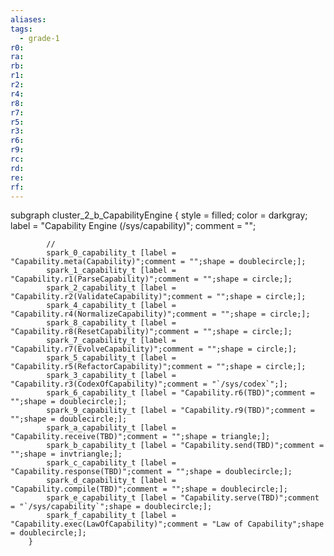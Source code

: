 ```yaml
---
aliases:
tags:
  - grade-1
r0:
ra:
rb:
r1:
r2:
r4:
r8:
r7:
r5:
r3:
r6:
r9:
rc:
rd:
re:
rf:
---
```


subgraph cluster_2_b_CapabilityEngine {
            style = filled;
            color = darkgray;
            label = "Capability Engine (/sys/capability)";
            comment = "";

            //
            spark_0_capability_t [label = "Capability.meta(Capability)";comment = "";shape = doublecircle;];
            spark_1_capability_t [label = "Capability.r1(ParseCapability)";comment = "";shape = circle;];
            spark_2_capability_t [label = "Capability.r2(ValidateCapability)";comment = "";shape = circle;];
            spark_4_capability_t [label = "Capability.r4(NormalizeCapability)";comment = "";shape = circle;];
            spark_8_capability_t [label = "Capability.r8(ResetCapability)";comment = "";shape = circle;];
            spark_7_capability_t [label = "Capability.r7(EvolveCapability)";comment = "";shape = circle;];
            spark_5_capability_t [label = "Capability.r5(RefactorCapability)";comment = "";shape = circle;];
            spark_3_capability_t [label = "Capability.r3(CodexOfCapability)";comment = "`/sys/codex`";];
            spark_6_capability_t [label = "Capability.r6(TBD)";comment = "";shape = doublecircle;];
            spark_9_capability_t [label = "Capability.r9(TBD)";comment = "";shape = doublecircle;];
            spark_a_capability_t [label = "Capability.receive(TBD)";comment = "";shape = triangle;];
            spark_b_capability_t [label = "Capability.send(TBD)";comment = "";shape = invtriangle;];
            spark_c_capability_t [label = "Capability.response(TBD)";comment = "";shape = doublecircle;];
            spark_d_capability_t [label = "Capability.compile(TBD)";comment = "";shape = doublecircle;];
            spark_e_capability_t [label = "Capability.serve(TBD)";comment = "`/sys/capability`";shape = doublecircle;];
            spark_f_capability_t [label = "Capability.exec(LawOfCapability)";comment = "Law of Capability";shape = doublecircle;];
        }
